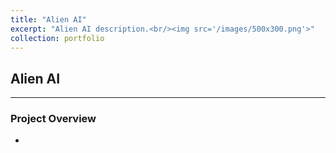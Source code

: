 ```yaml
---
title: "Alien AI"
excerpt: "Alien AI description.<br/><img src='/images/500x300.png'>"
collection: portfolio
---
```


## **Alien AI**

---
### **Project Overview**
- 


